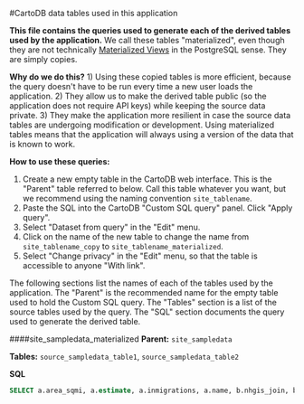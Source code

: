 #CartoDB data tables used in this application

**This file contains the queries used to generate each of the derived tables used by the application.** We call these tables "materialized", even though they are not technically [Materialized Views](http://www.postgresql.org/docs/9.3/static/sql-creatematerializedview.html) in the PostgreSQL sense. They are simply copies.

**Why do we do this?** 1) Using these copied tables is more efficient, because the query doesn't have to be run every time a new user loads the application. 2) They allow us to make the derived table public (so the application does not require API keys) while keeping the source data private. 3) They make the application more resilient in case the source data tables are undergoing modification or development. Using materialized tables means that the application will always using a version of the data that is known to work.

**How to use these queries:**

1. Create a new empty table in the CartoDB web interface. This is the "Parent" table referred to below. Call this table whatever you want, but we recommend using the naming convention `site_tablename`. 
2. Paste the SQL into the CartoDB "Custom SQL query" panel. Click "Apply query".
3. Select "Dataset from query" in the "Edit" menu.
4. Click on the name of the new table to change the name from `site_tablename_copy` to `site_tablename_materialized`.
5. Select "Change privacy" in the "Edit" menu, so that the table is accessible to anyone "With link".

The following sections list the names of each of the tables used by the application. The "Parent" is the recommended name for the empty table used to hold the Custom SQL query. The "Tables" section is a list of the source tables used by the query. The "SQL" section documents the query used to generate the derived table.


####site_sampledata_materialized
**Parent:** `site_sampledata`

**Tables:**
`source_sampledata_table1`, `source_sampledata_table2`

**SQL**
```sql
SELECT a.area_sqmi, a.estimate, a.inmigrations, a.name, b.nhgis_join, b.population, b.prev_population, b.state_terr, b.year FROM source_sampledata_table1 a JOIN source_sampledata_table2 b ON a.nhgis_join = b.nhgis_join
```